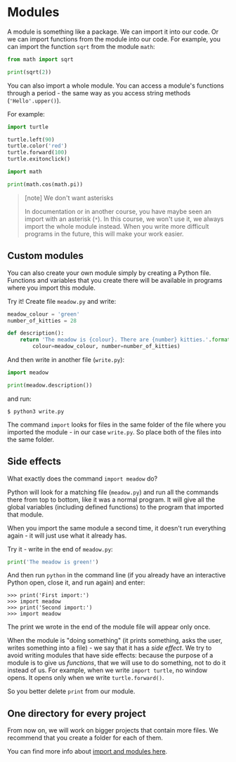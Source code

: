 # Modules

A module is something like a package. We can import it into our code.
Or we can import functions from the module into our code.
For example, you can import the function `sqrt` from the module `math`:

```python
from math import sqrt

print(sqrt(2))
```

You can also import a whole module. You can access a module's
functions through a period - the same way as you access string methods
(`'Hello'.upper()`).

For example:

```python
import turtle

turtle.left(90)
turtle.color('red')
turtle.forward(100)
turtle.exitonclick()
```

```python
import math

print(math.cos(math.pi))
```

> [note] We don't want asterisks
>
> In documentation or in another course, you have maybe seen 
> an import with an asterisk (`*`).
> In this course, we won't use it, we always import the whole module instead.
> When you write more difficult programs in the future, this will make
> your work easier.


## Custom modules

You can also create your own module simply by
creating a Python file. Functions and variables
that you create there will be available
in programs where you import this module.

Try it!
Create file `meadow.py` and write:

```python
meadow_colour = 'green'
number_of_kitties = 28

def description():
    return 'The meadow is {colour}. There are {number} kitties.'.format(
        colour=meadow_colour, number=number_of_kitties)
```

And then write in another file (`write.py`):

```python
import meadow

print(meadow.description())
```

and run:

```console
$ python3 write.py
```

The command `import` looks for files in the same folder
of the file where you imported the module - in our
case `write.py`. So place both of the files into the 
same folder.

## Side effects

What exactly does the command `import meadow` do?

Python will look for a matching file (`meadow.py`) and run all the commands
there from top to bottom, like it was a normal program.
It will give all the global variables (including defined functions) to the
program that imported that module.

When you import the same module a second time, it doesn't
run everything again - it will just use what it already has.

Try it - write in the end of `meadow.py`:

```python
print('The meadow is green!')
```

And then run `python` in the command line (if you already have an interactive
Python open, close it, and run again) and enter:

```pycon
>>> print('First import:')
>>> import meadow
>>> print('Second import:')
>>> import meadow
```

The print we wrote in the end of the module file
will appear only once.

When the module is "doing something" (it prints something, asks the user, 
writes something into a file) - we say that it has a *side effect*.
We try to avoid writing modules that have side effects:
because the purpose of a module is to give us *functions*, that we
will use to do something, not to do it instead of us.
For example, when we write `import turtle`, no window opens. It opens
only when we write `turtle.forward()`.

So you better delete `print` from our module.


## One directory for every project

From now on, we will work on bigger projects that contain
more files. We recommend that you create a folder for each
of them.


You can find more info about [import and modules here](https://chrisyeh96.github.io/2017/08/08/definitive-guide-python-imports.html#basics-of-the-python-import-and-syspath).
